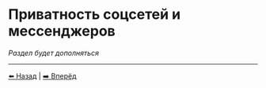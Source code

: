# Приватность соцсетей и мессенджеров

*Раздел будет дополняться*

---

[⬅️ Назад](./mobile-apps-privacy.md) | [➡️ Вперёд](./facebook.md)
